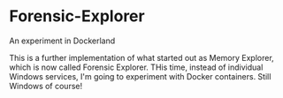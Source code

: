# Forensic-Explorer
An experiment in Dockerland

This is a further implementation of what started out as Memory Explorer, which is now called Forensic Explorer. THis time, instead of individual Windows services, I'm going to experiment with Docker containers. Still Windows of course!
